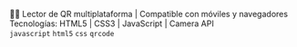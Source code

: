 📱✨ Lector de QR multiplataforma | Compatible con móviles y navegadores  
Tecnologías: HTML5 | CSS3 | JavaScript | Camera API  
`javascript` `html5` `css` `qrcode`  
